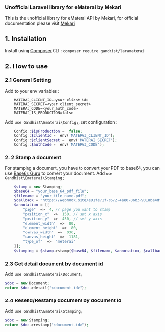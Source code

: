 ### Unofficial Laravel library for eMaterai by Mekari

This is the unofficial library for eMaterai API by Mekari, for official documentation please visit [Mekari](https://mekari.com/)

## 1. Installation
Install using [Composer](http://composer.org/) CLI :
`composer require gandhist/laramaterai`
## 2. How to use

### 2.1 General Setting
Add to your env variables :
```env
    MATERAI_CLIENT_ID=<your client id>
    MATERAI_SECRET=<your client_secret>
    MATERAI_CODE=<your_auth_code>
    MATERAI_IS_PRODUCTION=false
```

Add `use Gandhist\Ematerai\Config;`, set configuration :
```php
    Config::$isProduction =  false;
    Config::$clientId =  env('MATERAI_CLIENT_ID');
    Config::$clientSecret =  env('MATERAI_SECRET');
    Config::$authCode =  env('MATERAI_CODE');
```

### 2. 2 Stamp a document
For stamping a document, you have to convert your PDF to base64, you can use [Base64 Guru](https://base64.guru/converter/encode/pdf) to convert your document.
Add `use Gandhist\Ematerai\Stamping;`
```php
    $stamp = new Stamping;
    $base64 = "your_base_64_pdf_file";
    $filename = "your_file_name.pdf";
    $callback = "https://webhook.site/e91fe71f-6672-4ae6-86b2-9018ba4df5a3?validation_key=ABCDE";
    $annotation = [[
        "page"  =>  4, // page you want to stamp
        "position_x"  =>  150, // set x axis
        "position_y"  =>  450, // set y axis
        "element_width"  =>  80,
        "element_height"  =>  80,
        "canvas_width"  =>  836,
        "canvas_height"  =>  1181,
        "type_of"  =>  "meterai"
    ]];
    $stamping = $stamp->stamp($base64, $filename, $annotation, $callback);
```
### 2.3 Get detail document by document id
Add `use Gandhist\Ematerai\Document;`
```php
$doc = new Document;
return $doc->detail("<document-id>");
```
### 2.4 Resend/Restamp document by document id
Add `use Gandhist\Ematerai\Stamping;`
```php
$doc = new Stamping;
return $doc->restamp("<document-id>");
```